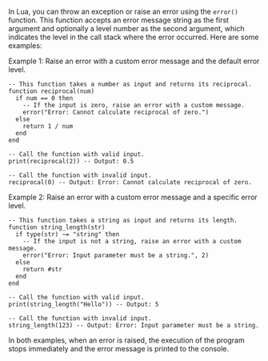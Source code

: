 In Lua, you can throw an exception or raise an error using the `error()` function. This function accepts an error message string as the first argument and optionally a level number as the second argument, which indicates the level in the call stack where the error occurred. Here are some examples:

Example 1: Raise an error with a custom error message and the default error level.

```
-- This function takes a number as input and returns its reciprocal.
function reciprocal(num)
  if num == 0 then
    -- If the input is zero, raise an error with a custom message.
    error("Error: Cannot calculate reciprocal of zero.")
  else
    return 1 / num
  end
end

-- Call the function with valid input.
print(reciprocal(2)) -- Output: 0.5

-- Call the function with invalid input.
reciprocal(0) -- Output: Error: Cannot calculate reciprocal of zero.
```

Example 2: Raise an error with a custom error message and a specific error level.

```
-- This function takes a string as input and returns its length.
function string_length(str)
  if type(str) ~= "string" then
    -- If the input is not a string, raise an error with a custom message.
    error("Error: Input parameter must be a string.", 2)
  else
    return #str
  end
end

-- Call the function with valid input.
print(string_length("Hello")) -- Output: 5

-- Call the function with invalid input.
string_length(123) -- Output: Error: Input parameter must be a string.
```

In both examples, when an error is raised, the execution of the program stops immediately and the error message is printed to the console.